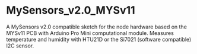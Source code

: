 # MySensors_v2.0_MYSv11
A MySensors v2.0 compatible sketch for the node hardware based on the MYSv11 PCB with Arduino Pro Mini computational module. Measures temperature and humidity with HTU21D or the Si7021 (software compatible) I2C sensor.
